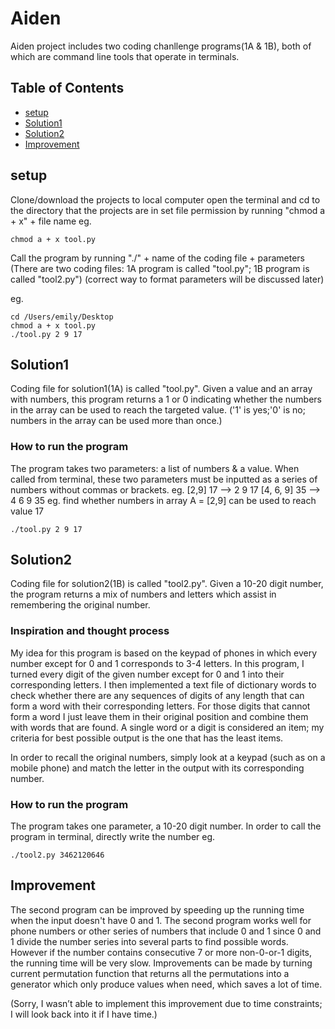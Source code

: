# Aiden

Aiden project includes two coding chanllenge programs(1A & 1B), both of which are command line tools that operate in terminals.

## Table of Contents
- [setup](#setup)
- [Solution1](#Solution1)
- [Solution2](#Solution2)
- [Improvement](#Improvement)

## setup

Clone/download the projects to local computer
open the terminal and cd to the directory that the projects are in 
set file permission by running "chmod a + x" + file name
eg.
```
chmod a + x tool.py
```
Call the program by running "./" + name of the coding file + parameters
(There are two coding files: 1A program is called "tool.py"; 1B program is called "tool2.py")
(correct way to format parameters will be discussed later)

eg.
```
cd /Users/emily/Desktop
chmod a + x tool.py
./tool.py 2 9 17
```

## Solution1

Coding file for solution1(1A) is called "tool.py". Given a value and an array with numbers, this program
returns a 1 or 0 indicating whether the numbers in the array can be used to reach the targeted value. 
('1' is yes;'0' is no; numbers in the array can be used more than once.)

### How to run the program

The program takes two parameters: a list of numbers & a value. When called from terminal, these two parameters must be inputted as a series of numbers without commas or brackets.
eg. [2,9] 17 --> 2 9 17
    [4, 6, 9] 35 --> 4 6 9 35
eg. find whether numbers in array A = [2,9] can be used to reach value 17
```
./tool.py 2 9 17
```

## Solution2

Coding file for solution2(1B) is called "tool2.py". Given a 10-20 digit number, the program returns a mix of 
numbers and letters which assist in remembering the original number. 

### Inspiration and thought process
My idea for this program is based on the keypad of phones in which every number except for 0 and 1 corresponds to 3-4 letters. 
In this program, I turned every digit of the given number except for 0 and 1 into their corresponding letters. I then implemented a text file of dictionary words to check whether there are any sequences of  digits of any length that can form a word with their corresponding letters. For those digits that cannot form a word I just leave them in their original position and combine them with words that are found. A single word or a  digit is considered an item; my criteria for best possible output is the one that has the least items.

In order to recall the original numbers, simply look at a keypad (such as on a mobile phone) and match the letter in the output with its corresponding number.

### How to run the program
The program takes one parameter, a 10-20 digit number. In order to call the program in terminal, directly write the number
eg.
```
./tool2.py 3462120646
```
## Improvement
The second program can be improved by speeding up the running time when the input doesn't have 0 and 1. The second program works well for phone numbers or other series of numbers that include 0 and 1 since 0 and 1 divide the number series into several parts to find possible words. However if the number contains consecutive 7 or more non-0-or-1 digits, the running time will be very slow.
Improvements can be made by turning current permutation function that returns all the permutations into a generator which only produce values when need, which saves a lot of time.

(Sorry, I wasn’t able to implement this improvement due to time constraints; I will look back into it if I have time.)
